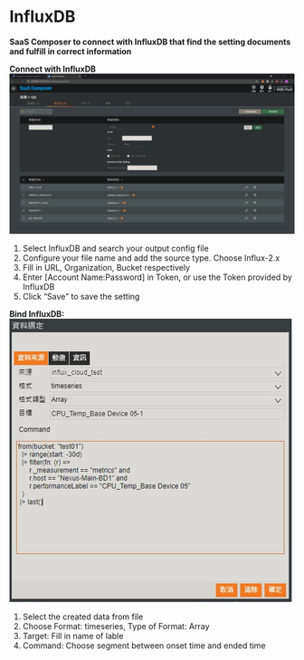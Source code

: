 # InfluxDB  

**SaaS Composer to connect with InfluxDB that find the setting documents and fulfill in correct information**

**Connect with InfluxDB**
![hb6px-n50f9.gif](InfluxDB01.gif)

1. Select InfluxDB and search your output config file
2. Configure your file name and add the source type. Choose Influx-2.x
3. Fill in URL, Organization, Bucket respectively
4. Enter [Account Name:Password] in Token, or use the Token provided by InfluxDB
5. Click “Save” to save the setting

**Bind InfluxDB:**
![influx.jpg](InfluxDB02.jpg)

1. Select the created data from file
2. Choose Format: timeseries, Type of Format: Array
3. Target: Fill in name of lable
4. Command: Choose segment between onset time and ended time
